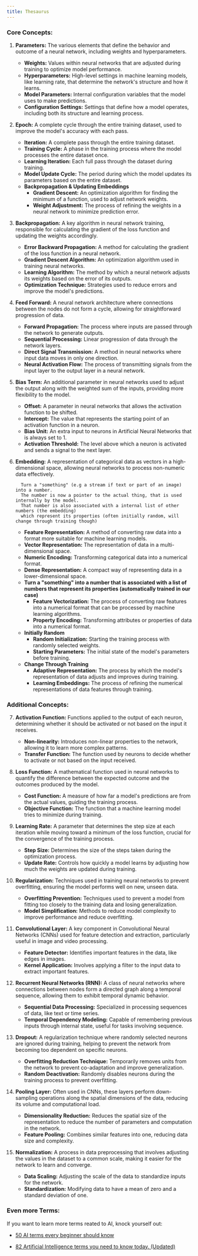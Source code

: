 ```yaml
---
title: Thesaurus
---
```


### Core Concepts:


1. **Parameters:** The various elements that define the behavior and outcome of a neural network, including weights and hyperparameters.
   - **Weights:** Values within neural networks that are adjusted during training to optimize model performance.
   - **Hyperparameters:** High-level settings in machine learning models, like learning rate, that determine the network's structure and how it learns.
   - **Model Parameters:** Internal configuration variables that the model uses to make predictions.
   - **Configuration Settings:** Settings that define how a model operates, including both its structure and learning process.

2. **Epoch:** A complete cycle through the entire training dataset, used to improve the model's accuracy with each pass.
   - **Iteration:** A complete pass through the entire training dataset.
   - **Training Cycle:** A phase in the training process where the model processes the entire dataset once.
   - **Learning Iteration:** Each full pass through the dataset during training.
   - **Model Update Cycle:** The period during which the model updates its parameters based on the entire dataset.
   - **Backpropagation & Updating Embeddings**
     - **Gradient Descent:** An optimization algorithm for finding the minimum of a function, used to adjust network weights.
     - **Weight Adjustment:** The process of refining the weights in a neural network to minimize prediction error.

3. **Backpropagation:** A key algorithm in neural network training, responsible for calculating the gradient of the loss function and updating the weights accordingly.
   - **Error Backward Propagation:** A method for calculating the gradient of the loss function in a neural network.
   - **Gradient Descent Algorithm:** An optimization algorithm used in training neural networks.
   - **Learning Algorithm:** The method by which a neural network adjusts its weights based on the error of its outputs.
   - **Optimization Technique:** Strategies used to reduce errors and improve the model's predictions.

4. **Feed Forward:** A neural network architecture where connections between the nodes do not form a cycle, allowing for straightforward progression of data.
   - **Forward Propagation:** The process where inputs are passed through the network to generate outputs.
   - **Sequential Processing:** Linear progression of data through the network layers.
   - **Direct Signal Transmission:** A method in neural networks where input data moves in only one direction.
   - **Neural Activation Flow:** The process of transmitting signals from the input layer to the output layer in a neural network.

5. **Bias Term:** An additional parameter in neural networks used to adjust the output along with the weighted sum of the inputs, providing more flexibility to the model.
   - **Offset:** A parameter in neural networks that allows the activation function to be shifted.
   - **Intercept:** The value that represents the starting point of an activation function in a neuron.
   - **Bias Unit:** An extra input to neurons in Artificial Neural Networks that is always set to 1.
   - **Activation Threshold:** The level above which a neuron is activated and sends a signal to the next layer.

6. **Embedding:** A representation of categorical data as vectors in a high-dimensional space, allowing neural networks to process non-numeric data effectively.

         Turn a "something" (e.g a stream if text or part of an image) into a number. 
         The number is now a pointer to the actual thing, that is used internally by the model. 
         That number is also associated with a internal list of other numbers (the embedding)
         which represent its properties (often initially random, will change through training though)



   - **Feature Representation:** A method of converting raw data into a format more suitable for machine learning models.
   - **Vector Representation:** The representation of data in a multi-dimensional space.
   - **Numeric Encoding:** Transforming categorical data into a numerical format.
   - **Dense Representation:** A compact way of representing data in a lower-dimensional space.
   - **Turn a "something" into a number that is associated with a list of numbers that represent its properties (automatically trained in our case)**
     - **Feature Vectorization:** The process of converting raw features into a numerical format that can be processed by machine learning algorithms.
     - **Property Encoding:** Transforming attributes or properties of data into a numerical format.
   - **Initially Random**
     - **Random Initialization:** Starting the training process with randomly selected weights.
     - **Starting Parameters:** The initial state of the model's parameters before training.
   - **Change Through Training**
     - **Adaptive Representation:** The process by which the model's representation of data adjusts and improves during training.
     - **Learning Embeddings:** The process of refining the numerical representations of data features through training.

### Additional Concepts:

7. **Activation Function:** Functions applied to the output of each neuron, determining whether it should be activated or not based on the input it receives.
   - **Non-linearity:** Introduces non-linear properties to the network, allowing it to learn more complex patterns.
   - **Transfer Function:** The function used by neurons to decide whether to activate or not based on the input received.

8. **Loss Function:** A mathematical function used in neural networks to quantify the difference between the expected outcome and the outcomes produced by the model.
   - **Cost Function:** A measure of how far a model's predictions are from the actual values, guiding the training process.
   - **Objective Function:** The function that a machine learning model tries to minimize during training.

9. **Learning Rate:** A parameter that determines the step size at each iteration while moving toward a minimum of the loss function, crucial for the convergence of the training process.
   - **Step Size:** Determines the size of the steps taken during the optimization process.
   - **Update Rate:** Controls how quickly a model learns by adjusting how much the weights are updated during training.

10. **Regularization:** Techniques used in training neural networks to prevent overfitting, ensuring the model performs well on new, unseen data.
    - **Overfitting Prevention:** Techniques used to prevent a model from fitting too closely to the training data and losing generalization.
    - **Model Simplification:** Methods to reduce model complexity to improve performance and reduce overfitting.

11. **Convolutional Layer:** A key component in Convolutional Neural Networks (CNNs) used for feature detection and extraction, particularly useful in image and video processing.
    - **Feature Detector:** Identifies important features in the data, like edges in images.
    - **Kernel Application:** Involves applying a filter to the input data to extract important features.

12. **Recurrent Neural Networks (RNN):** A class of neural networks where connections between nodes form a directed graph along a temporal sequence, allowing them to exhibit temporal dynamic behavior.
    - **Sequential Data Processing:** Specialized in processing sequences of data, like text or time series.
    - **Temporal Dependency Modeling:** Capable of remembering previous inputs through internal state, useful for tasks involving sequence.

13. **Dropout:** A regularization technique where randomly selected neurons are ignored during training, helping to prevent the network from becoming too dependent on specific neurons.
    - **Overfitting Reduction Technique:** Temporarily removes units from the network to prevent co-adaptation and improve generalization.
    - **Random Deactivation:** Randomly disables neurons during the training process to prevent overfitting.

14. **Pooling Layer:** Often used in CNNs, these layers perform down-sampling operations along the spatial dimensions of the data, reducing its volume and computational load.
    - **Dimensionality Reduction:** Reduces the spatial size of the representation to reduce the number of parameters and computation in the network.
    - **Feature Pooling:** Combines similar features into one, reducing data size and complexity.

15. **Normalization:** A process in data preprocessing that involves adjusting the values in the dataset to a common scale, making it easier for the network to learn and converge.
    - **Data Scaling:** Adjusting the scale of the data to standardize inputs for the network.
    - **Standardization:** Modifying data to have a mean of zero and a standard deviation of one.


### Even more Terms:

If you want to learn more terms reated to AI, knock yourself out:

- [50 AI terms every beginner should know](https://www.telusinternational.com/insights/ai-data/article/50-beginner-ai-terms-you-should-know)

- [82 Artificial Intelligence terms you need to know today. (Updated) ](https://www.linkedin.com/pulse/25-artificial-intelligence-terms-you-need-know-today-jair-ribeiro/)

